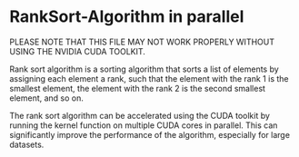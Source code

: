 # RankSort-Algorithm in parallel
PLEASE NOTE THAT THIS FILE MAY NOT WORK PROPERLY WITHOUT USING THE NVIDIA CUDA TOOLKIT.

Rank sort algorithm is a sorting algorithm that sorts a list of elements by assigning each element a rank, such that the element with the rank 1 is the smallest element, the element with the rank 2 is the second smallest element, and so on.

The rank sort algorithm can be accelerated using the CUDA toolkit by running the kernel function on multiple CUDA cores in parallel. This can significantly improve the performance of the algorithm, especially for large datasets.
